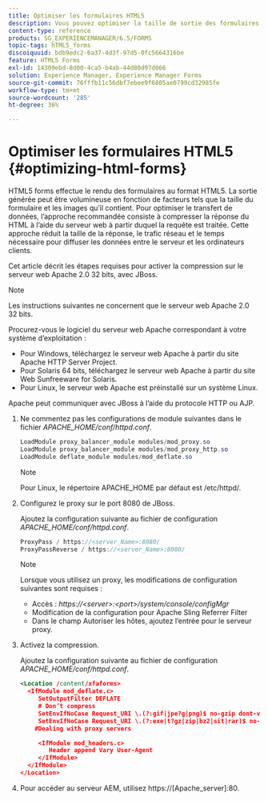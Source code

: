 ```yaml
---
title: Optimiser les formulaires HTML5
description: Vous pouvez optimiser la taille de sortie des formulaires HTML5.
content-type: reference
products: SG_EXPERIENCEMANAGER/6.5/FORMS
topic-tags: hTML5_forms
discoiquuid: bdb9edc2-6a37-4d3f-97d5-0fc5664316be
feature: HTML5 Forms
exl-id: 14309ebd-8d00-4ca5-b4ab-44d80d97d066
solution: Experience Manager, Experience Manager Forms
source-git-commit: 76fffb11c56dbf7ebee9f6805ae0799cd32985fe
workflow-type: tm+mt
source-wordcount: '285'
ht-degree: 36%

---
```


# Optimiser les formulaires HTML5 {#optimizing-html-forms}

HTML5 forms effectue le rendu des formulaires au format HTML5. La sortie générée peut être volumineuse en fonction de facteurs tels que la taille du formulaire et les images qu’il contient. Pour optimiser le transfert de données, l’approche recommandée consiste à compresser la réponse du HTML à l’aide du serveur web à partir duquel la requête est traitée. Cette approche réduit la taille de la réponse, le trafic réseau et le temps nécessaire pour diffuser les données entre le serveur et les ordinateurs clients.

Cet article décrit les étapes requises pour activer la compression sur le serveur web Apache 2.0 32 bits, avec JBoss.

>[!NOTE]
>
>Les instructions suivantes ne concernent que le serveur web Apache 2.0 32 bits.

Procurez-vous le logiciel du serveur web Apache correspondant à votre système d’exploitation :

* Pour Windows, téléchargez le serveur web Apache à partir du site Apache HTTP Server Project.
* Pour Solaris 64 bits, téléchargez le serveur web Apache à partir du site Web Sunfreeware for Solaris.
* Pour Linux, le serveur web Apache est préinstallé sur un système Linux.

Apache peut communiquer avec JBoss à l’aide du protocole HTTP ou AJP.

1. Ne commentez pas les configurations de module suivantes dans le fichier *APACHE_HOME/conf/httpd.conf*.

   ```java
   LoadModule proxy_balancer_module modules/mod_proxy.so
   LoadModule proxy_balancer_module modules/mod_proxy_http.so
   LoadModule deflate_module modules/mod_deflate.so
   ```

   >[!NOTE]
   >
   >Pour Linux, le répertoire APACHE_HOME par défaut est /etc/httpd/.

1. Configurez le proxy sur le port 8080 de JBoss.

   Ajoutez la configuration suivante au fichier de configuration *APACHE_HOME/conf/httpd.conf*.

   ```java
   ProxyPass / https://<server_Name>:8080/
   ProxyPassReverse / https://<server_Name>:8080/
   ```

   >[!NOTE]
   >
   >Lorsque vous utilisez un proxy, les modifications de configuration suivantes sont requises :
   >
   >* Accès : *https://&lt;server>:&lt;port>/system/console/configMgr*
   * Modification de la configuration pour Apache Sling Referrer Filter
   * Dans le champ Autoriser les hôtes, ajoutez l’entrée pour le serveur proxy.

1. Activez la compression.

   Ajoutez la configuration suivante au fichier de configuration *APACHE_HOME/conf/httpd.conf*.

   ```xml
   <Location /content/xfaforms>
     <IfModule mod_deflate.c>
        SetOutputFilter DEFLATE
        # Don’t compress
        SetEnvIfNoCase Request_URI \.(?:gif|jpe?g|png)$ no-gzip dont-vary
        SetEnvIfNoCase Request_URI \.(?:exe|t?gz|zip|bz2|sit|rar)$ no-gzip dont-vary
       #Dealing with proxy servers
   
        <IfModule mod_headers.c>
           Header append Vary User-Agent
        </IfModule>
     </IfModule>
   </Location>
   ```

1. Pour accéder au serveur AEM, utilisez https://[Apache_server]:80.
